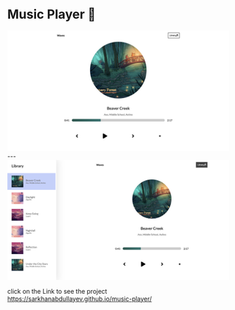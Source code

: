 # Music Player 🎵



<img src='./src/assets/mp1.png'/>
---
<img src='./src/assets/mp2.png'/>


click on the Link to see the project https://sarkhanabdullayev.github.io/music-player/

